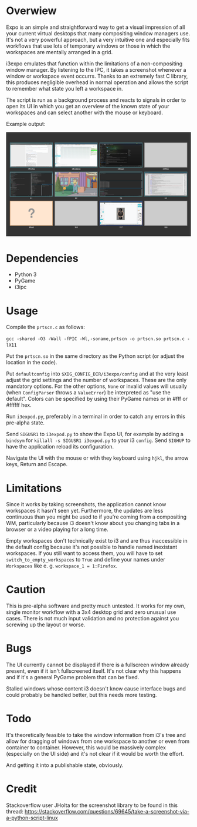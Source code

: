 # Overwiew

Expo is an simple and straightforward way to get a visual impression of all your current virtual desktops that many compositing window managers use.  It's not a very powerful approach, but a very intuitive one and especially fits workflows that use lots of temporary windows or those in which the workspaces are mentally arranged in a grid.

i3expo emulates that function within the limitations of a non-compositing window manager. By listening to the IPC, it takes a screenshot whenever a window or workspace event occurrs. Thanks to an extremely fast C library, this produces negligible overhead in normal operation and allows the script to remember what state you left a workspace in.

The script is run as a background process and reacts to signals in order to open its UI in which you get an overview of the known state of your workspaces and can select another with the mouse or keyboard.

Example output:

![Sample](img/ui.png)

# Dependencies

- Python 3
- PyGame
- i3ipc

# Usage

Compile the `prtscn.c` as follows:

`gcc -shared -O3 -Wall -fPIC -Wl,-soname,prtscn -o prtscn.so prtscn.c -lX11`

Put the `prtscn.so` in the same directory as the Python script (or adjust the location in the code).

Put `defaultconfig` into `$XDG_CONFIG_DIR/i3expo/config` and at the very least adjust the grid settings and the number of workspaces. These are the only mandatory options. For the other options, `None` or invalid values will usually (when `ConfigParser` throws a `ValueError`) be interpreted as "use the default". Colors can be specified by using their PyGame names or in #fff or #ffffff hex.

Run `i3expod.py`, preferably in a terminal in order to catch any errors in this pre-alpha state.

Send `SIGUSR1` to `i3expod.py` to show the Expo UI, for example by adding a `bindsym` for `killall -s SIGUSR1 i3expod.py` to your i3 `config`. Send `SIGHUP` to have the application reload its configuration.

Navigate the UI with the mouse or with they keyboard using `hjkl`, the arrow keys, Return and Escape.

# Limitations

Since it works by taking screenshots, the application cannot know workspaces it hasn't seen yet. Furthermore, the updates are less continuous than you might be used to if you're coming from a compositing WM, particularly because i3 doesn't know about you changing tabs in a browser or a video playing for a long time.

Empty workspaces don't technically exist to i3 and are thus inaccessible in the default config because it's not possible to handle named inexistant workspaces. If you still want to access them, you will have to set `switch_to_empty_workspaces` to `True` and define your names under `Workspaces` like e. g. `workspace_1 = 1:Firefox`.

# Caution

This is pre-alpha software and pretty much untested. It works for my own, single monitor workflow with a 3x4 desktop grid and zero unusual use cases. There is not much input validation and no protection against you screwing up the layout or worse.

# Bugs

The UI currently cannot be displayed if there is a fullscreen window already present, even if it isn't fullscreened itself. It's not clear why this happens and if it's a general PyGame problem that can be fixed.

Stalled windows whose content i3 doesn't know cause interface bugs and could probably be handled better, but this needs more testing.

# Todo

It's theoretically feasible to take the window information from i3's tree and allow for dragging of windows from one workspace to another or even from container to container. However, this would be massively complex (especially on the UI side) and it's not clear if it would be worth the effort.

And getting it into a publishable state, obviously.

# Credit

Stackoverflow user JHolta for the screenshot library to be found in this thread: https://stackoverflow.com/questions/69645/take-a-screenshot-via-a-python-script-linux
